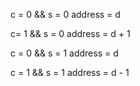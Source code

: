  
c = 0 && s = 0 address = d   

c= 1 && s = 0 address = d + 1 

c = 0 && s = 1 address = d 

c = 1 && s = 1 address = d - 1 
